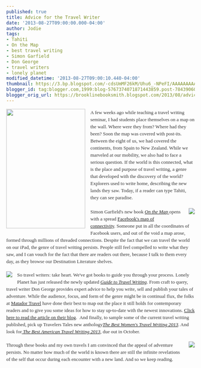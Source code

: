 ```yaml
---
published: true
title: Advice for the Travel Writer
date: '2013-08-27T09:00:00.000-04:00'
author: Jodie
tags:
- Tahiti
- On the Map
- best travel writing
- Simon Garfield
- Don George
- travel writers
- lonely planet
modified_datetime: '2013-08-27T09:00:10.440-04:00'
thumbnail: https://3.bp.blogspot.com/-cdsUmMF26kM/Uhu6_-NPeFI/AAAAAAAAAvI/ehPlDcDxC4Q/s72-c/9781592407798_custom-87798853cddeef6f29a8659be1634532d3046714-s6-c30.jpg
blogger_id: tag:blogger.com,1999:blog-5767374071871443859.post-7843906077572824903
blogger_orig_url: https://brooklinebooksmith.blogspot.com/2013/08/advice-for-travel-writer.html
---
```


<div class="separator" style="clear: both; text-align: center;"><a href="https://3.bp.blogspot.com/-cdsUmMF26kM/Uhu6_-NPeFI/AAAAAAAAAvI/ehPlDcDxC4Q/s1600/9781592407798_custom-87798853cddeef6f29a8659be1634532d3046714-s6-c30.jpg" imageanchor="1" style="clear: left; float: left; margin-bottom: 1em; margin-right: 1em;"><img border="0" height="320" src="https://3.bp.blogspot.com/-cdsUmMF26kM/Uhu6_-NPeFI/AAAAAAAAAvI/ehPlDcDxC4Q/s320/9781592407798_custom-87798853cddeef6f29a8659be1634532d3046714-s6-c30.jpg" width="211" /></a></div><div style="color: #333333; font-family: Georgia, 'Times New Roman', 'Bitstream Charter', Times, serif; font-size: 13px; line-height: 19px;">A few weeks ago while teaching a travel writing seminar, I had students place themselves on a map on the wall. Where were they from? Where had they been? Soon the map was covered with post-its. Between the eight of us, we had covered the continents, from Spain to New Zealand. While we marveled at our mobility, we also had to face a serious question. If the world is this connected, what is the place and purpose of travel writing, a genre that developed with the discovery of the world? Explorers used to write home, describing the new lands they saw. Today, if a reader can type Tahiti, they can see paradise.</div><div style="color: #333333; font-family: Georgia, 'Times New Roman', 'Bitstream Charter', Times, serif; font-size: 13px; line-height: 19px;"><br /></div><div style="color: #333333; font-family: Georgia, 'Times New Roman', 'Bitstream Charter', Times, serif; font-size: 13px; line-height: 19px;"><a href="https://4.bp.blogspot.com/-BYBL81SWLbI/Uhu7HarkYtI/AAAAAAAAAvQ/MDuP-ob4NEg/s1600/FC9781743216880.JPG" imageanchor="1" style="clear: right; float: right; margin-bottom: 1em; margin-left: 1em;"><img border="0" src="https://4.bp.blogspot.com/-BYBL81SWLbI/Uhu7HarkYtI/AAAAAAAAAvQ/MDuP-ob4NEg/s1600/FC9781743216880.JPG" /></a>Simon Garfield's new book&nbsp;<a data-mce-href="https://www.brooklinebooksmith-shop.com/book/9781592407798" href="https://www.brooklinebooksmith-shop.com/book/9781592407798"><em>On the Map</em>&nbsp;</a>opens with a spread&nbsp;<a data-mce-href="https://articles.latimes.com/2013/jan/19/entertainment/la-ca-jc-simon-garfield-20130120" href="https://articles.latimes.com/2013/jan/19/entertainment/la-ca-jc-simon-garfield-20130120">Facebook's map of connectivity</a>.&nbsp;Someone put in all the coordinates of Facebook users, and out of the void a map arose, formed through millions of threaded connections. Despite the fact that we can travel the world on our iPad, the genre of travel writing persists. People still feel compelled to write what they saw, and I can vouch for the fact that there are readers out there, because I talk to them every day, as they browse our Destination Literature shelves.</div><br /><div style="color: #333333; font-family: Georgia, 'Times New Roman', 'Bitstream Charter', Times, serif; font-size: 13px; line-height: 19px;"><a href="https://4.bp.blogspot.com/-eyE9lz-kz6U/Uhu7RqGf9RI/AAAAAAAAAvY/MJnEhh2FCzo/s1600/FC9781609520847.JPG" imageanchor="1" style="clear: left; float: left; margin-bottom: 1em; margin-right: 1em;"><img border="0" src="https://4.bp.blogspot.com/-eyE9lz-kz6U/Uhu7RqGf9RI/AAAAAAAAAvY/MJnEhh2FCzo/s1600/FC9781609520847.JPG" /></a>So travel writers: take heart. We've got books to guide you through your process. Lonely Planet has just released the newly updated&nbsp;<a data-mce-href="https://www.brooklinebooksmith-shop.com/book/9781743216880" href="https://www.brooklinebooksmith-shop.com/book/9781743216880"><em>Guide to Travel Writing</em></a>. From craft to query, travel writer Don George provides expert advice to help you write, sell and publish your tales of adventure. While the audience, focus, and form of the genre might be in continual flux, the folks at&nbsp;<a data-mce-href="https://www.huffingtonpost.com/matador/how-to-be-a-travel-writer_b_2823444.html" href="https://www.huffingtonpost.com/matador/how-to-be-a-travel-writer_b_2823444.html">Matador Travel</a>&nbsp;have done their best to map out the place it still holds for contemporary readers and to give you some ideas for how to stay up-to-date with the newest innovations.&nbsp;<a data-mce-href="https://www.huffingtonpost.com/matador/how-to-be-a-travel-writer_b_2823444.html" href="https://www.huffingtonpost.com/matador/how-to-be-a-travel-writer_b_2823444.html">Click here to read the article on their blog</a>. &nbsp;And finally, to&nbsp;sample some of the current travel writing published, pick up Travelers Tales new anthology<a data-mce-href="https://www.brooklinebooksmith-shop.com/book/9781609520847" href="https://www.brooklinebooksmith-shop.com/book/9781609520847"><em>The Best Women's Travel Writing 2013</em></a>. And look for<a data-mce-href="https://www.brooklinebooksmith-shop.com/book/9780547808987" href="https://www.brooklinebooksmith-shop.com/book/9780547808987">&nbsp;<em>The Best American Travel Writing 2013</em></a>, due out in October.</div><br /><div style="color: #333333; font-family: Georgia, 'Times New Roman', 'Bitstream Charter', Times, serif; font-size: 13px; line-height: 19px;"><a href="https://3.bp.blogspot.com/-LK5rxDFYF9g/Uhu7a3IIRLI/AAAAAAAAAvg/OPqbn2lPalo/s1600/FC9780547808987.JPG" imageanchor="1" style="clear: right; float: right; margin-bottom: 1em; margin-left: 1em;"><img border="0" src="https://3.bp.blogspot.com/-LK5rxDFYF9g/Uhu7a3IIRLI/AAAAAAAAAvg/OPqbn2lPalo/s1600/FC9780547808987.JPG" /></a></div><div style="color: #333333; font-family: Georgia, 'Times New Roman', 'Bitstream Charter', Times, serif; font-size: 13px; line-height: 19px;">Through these books and my own travels I am convinced that the appeal of adventure persists. No matter how much of the world is known there are still the infinite revelations of the self that occur during each encounter with a new land. And so we keep reading.</div>